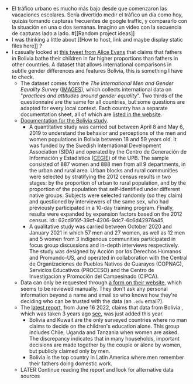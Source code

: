 - El tráfico urbano es mucho más bajo desde que comenzaron las vacaciones escolares. Sería divertido medir el tráfico un día como hoy, quizás tomando capturas frecuentes de google traffic, y compararlo con la situación en una o dos semanas. Imagino un video con la secuencia de capturas lado a lado. #[[Random project ideas]]
- I was thinking a little about [[How to host, link and maybe display static files here]] ?
- I casually looked at [this tweet from Alice Evans](https://twitter.com/_alice_evans/status/1546868397752868865) that claims that fathers in Bolivia bathe their children in far higher proportions than fathers in other countries. A dataset that allows international comparisons in subtle gender differences and features Bolivia, this is something I have to check.
	- The dataset comes from the _The International Men and Gender Equality Survey_ ([IMAGES](https://www.menandgendersurvey.org/)), which collects international data on "_practices and attitudes around gender equality_". Two thirds of the questionnaire are the same for all countries, but some questions are adapted for every local context. Each country has a separate documentation sheet, all of which are [listed in the website](https://www.menandgendersurvey.org/study-notes/).
	- [Documentation for the Bolivia study](https://www.menandgendersurvey.org/wp-content/uploads/2022/06/Bolivia_CountryProfile.pdf).
		- A quantitative study was carried out between April 8 and May 6, 2019 to understand the behavior and perceptions of the men and women populations in Bolivia between 18 and 59 years old. It was funded by the Swedish International Development Association (SIDA) and operated by the Centro de Generación de Información y Estadística ([CEGIE](https://www.upb.edu/es/centros-investigacion/cegie-investigadores)) of the UPB. The sample consisted of 887 women and 888 men from all 9 departments, in the urban and rural area. Urban blocks and rural communities were selected by stratifying the 2012 census results in two stages: by the proportion of urban to rural population, and by the proportion of the population that self-identified under different native groups. Subjects were selected randomly (so they claim) and questioned by interviewers of the same sex, who had previously participated in a 10-day training program. Finally, results were expanded by expansion factors based on the 2012 census.
		  id:: 62cd916f-39cf-4206-9dc7-6c6d42976a45
		- A qualitative study was carried between October 2020 and January 2021 in which 57 men and 27 women, as well as 12 men and 5 women from 3 indigenous communities participated in focus group discussions and in-depth interviews respectively. The study was designed by Acción por los Derechos Humanos and Promundo-US, and operated in collaboration with the Central de Organizaciones de Pueblos Nativos de Guarayos (COPNAG), Servicios Educativos (PROCESO) and the Centro de Investigación y Promoción del Campesinado (CIPCA).
	- Data can only be requested through [a form on their website](https://www.menandgendersurvey.org/request-data-access/), which seems to be reviewed manually. They don't ask any personal information beyond a name and email so who knows how they're deciding who can be trusted with the data (an `.edu` email?).
	- The [latest report](https://www.unfpa.org/sites/default/files/pub-pdf/International%20Men%20%26%20Gender%20Equality%20Survey%20%28IMAGES%29%20Global%20Report%202022_EN.pdf), from June 16 2022, claims that data from Bolivia , which was taken 3 years ago [see](((62cd916f-39cf-4206-9dc7-6c6d42976a45))), was just added this year.
		- Bolivia and Kuwait are the only surveyed countries where no man claims to decide on the children's education alone. This group includes Chile, Uganda and Tanzania when women are asked. The discrepancy indicates that in many households, important decisions are made together by the couple or alone by women, but publicly claimed only by men.
		- Bolivia is the top country in Latin America where men remember their fathers doing domestic work.
	- LATER Continue reading the report and look for alternative data sources